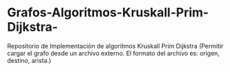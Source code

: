 # Grafos-Algoritmos-Kruskall-Prim-Dijkstra-
Repositorio de Implementación de algoritmos Kruskall Prim Dijkstra (Permitir cargar el grafo desde un archivo externo. El formato del archivo es: origen, destino, arista.)
